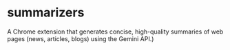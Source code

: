 # summarizers
A Chrome extension that generates concise, high-quality summaries of web pages (news, articles, blogs) using the Gemini API.)
